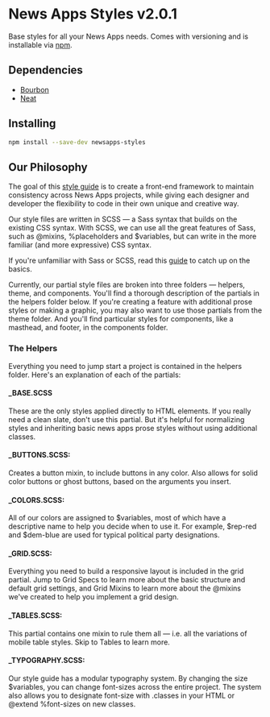 # News Apps Styles v2.0.1

Base styles for all your News Apps needs. Comes with versioning and is installable via [npm](https://www.npmjs.com/).

## Dependencies

- [Bourbon](http://bourbon.io/)
- [Neat](http://neat.bourbon.io/)

## Installing

```sh
npm install --save-dev newsapps-styles
```

## Our Philosophy

The goal of this [style guide](http://apps.texastribune.org/styles/) is to create a front-end framework to maintain consistency across News Apps projects, while giving each designer and developer the flexibility to code in their own unique and creative way.

Our style files are written in SCSS — a Sass syntax that builds on the existing CSS syntax. With SCSS, we can use all the great features of Sass, such as @mixins, %placeholders and $variables, but can write in the more familiar (and more expressive) CSS syntax.

If you're unfamiliar with Sass or SCSS, read this [guide](http://sass-lang.com/guide) to catch up on the basics.

Currently, our partial style files are broken into three folders — helpers, theme, and components. You'll find a thorough description of the partials in the helpers folder below. If you're creating a feature with additional prose styles or making a graphic, you may also want to use those partials from the theme folder. And you'll find particular styles for components, like a masthead, and footer, in the components folder.

### The Helpers

Everything you need to jump start a project is contained in the helpers folder. Here's an explanation of each of the partials:

#### _BASE.SCSS

These are the only styles applied directly to HTML elements. If you really need a clean slate, don't use this partial. But it's helpful for normalizing styles and inheriting basic news apps prose styles without using additional classes.

#### _BUTTONS.SCSS:

Creates a button mixin, to include buttons in any color. Also allows for solid color buttons or ghost buttons, based on the arguments you insert.

#### _COLORS.SCSS:

All of our colors are assigned to $variables, most of which have a descriptive name to help you decide when to use it. For example, $rep-red and $dem-blue are used for typical political party designations.

#### _GRID.SCSS:

Everything you need to build a responsive layout is included in the grid partial. Jump to Grid Specs to learn more about the basic structure and default grid settings, and Grid Mixins to learn more about the @mixins we've created to help you implement a grid design.

#### _TABLES.SCSS:

This partial contains one mixin to rule them all — i.e. all the variations of mobile table styles. Skip to Tables to learn more.

#### _TYPOGRAPHY.SCSS:

Our style guide has a modular typography system. By changing the size $variables, you can change font-sizes across the entire project. The system also allows you to designate font-size with .classes in your HTML or @extend %font-sizes on new classes.
